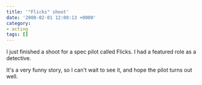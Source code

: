 ```yaml
---
title: '"Flicks" shoot'
date: '2008-02-01 12:00:13 +0000'
category:
- acting
tags: []
---
```

I just finished a shoot for a spec pilot called Flicks. I had a featured role as
a detective.

It's a very funny story, so I can't wait to see it, and hope the pilot turns out
well.
